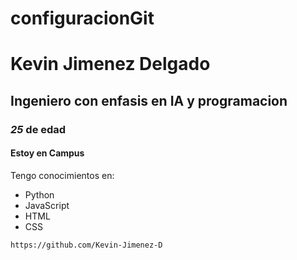 # configuracionGit

# Kevin Jimenez Delgado
## Ingeniero con enfasis en **IA y programacion**
### *25* de edad
#### Estoy en Campus

Tengo conocimientos en:
- Python
- JavaScript
- HTML
- CSS

``` https://github.com/Kevin-Jimenez-D  ```

